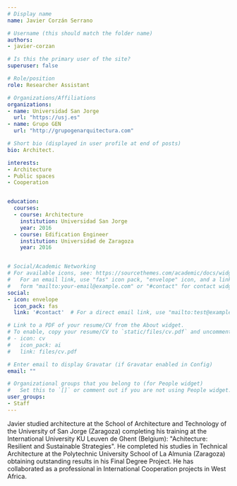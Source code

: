 ```yaml
---
# Display name
name: Javier Corzán Serrano

# Username (this should match the folder name)
authors:
- javier-corzan

# Is this the primary user of the site?
superuser: false

# Role/position
role: Researcher Assistant

# Organizations/Affiliations
organizations:
- name: Universidad San Jorge
  url: "https://usj.es"
- name: Grupo GEN
  url: "http://grupogenarquitectura.com"

# Short bio (displayed in user profile at end of posts)
bio: Architect.

interests:
- Architecture
- Public spaces
- Cooperation


education:
  courses:
  - course: Architecture
    institution: Universidad San Jorge
    year: 2016
  - course: Edification Engineer
    institution: Universidad de Zaragoza
    year: 2016


# Social/Academic Networking
# For available icons, see: https://sourcethemes.com/academic/docs/widgets/#icons
#   For an email link, use "fas" icon pack, "envelope" icon, and a link in the
#   form "mailto:your-email@example.com" or "#contact" for contact widget.
social:
- icon: envelope
  icon_pack: fas
  link: '#contact'  # For a direct email link, use "mailto:test@example.org".

# Link to a PDF of your resume/CV from the About widget.
# To enable, copy your resume/CV to `static/files/cv.pdf` and uncomment the lines below.
# - icon: cv
#   icon_pack: ai
#   link: files/cv.pdf

# Enter email to display Gravatar (if Gravatar enabled in Config)
email: ""

# Organizational groups that you belong to (for People widget)
#   Set this to `[]` or comment out if you are not using People widget.
user_groups:
- Staff
---
```


Javier studied architecture at the School of Architecture and Technology of the University of San Jorge (Zaragoza) completing his training at the International University KU Leuven de Ghent (Belgium): "Achitecture: Resilient and Sustainable Strategies". He completed his studies in Technical Architecture at the Polytechnic University School of La Almunia (Zaragoza) obtaining outstanding results in his Final Degree Project. He has collaborated as a professional in International Cooperation projects in West Africa.
